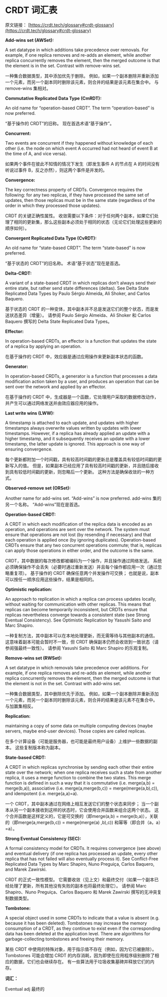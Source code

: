 # CRDT 词汇表
原文链接：  [https://crdt.tech/glossary#crdt-glossary](https://crdt.tech/glossary#crdt-glossary)  


**Add-wins set (AWSet):**

A set datatype in which additions take precedence over removals. For example, if one replica removes and re-adds an element, while another replica concurrently removes the element, then the merged outcome is that the element is in the set. Contrast with remove-wins set.

一种集合数据类型，其中添加优先于删除。 例如，如果一个副本删除并重新添加一个元素，而另一个副本同时删除该元素，则合并的结果是该元素在集合中。 与 remove-wins 集相对。

**Commutative Replicated Data Type (CmRDT):**

An old name for “operation-based CRDT”. The term “operation-based” is now preferred.

“基于操作的 CRDT”的旧称。 现在首选术语“基于操作”。

**Concurrent:**

Two events are concurrent if they happened without knowledge of each other (i.e. the node on which event A occurred had not heard of event B at the time of A, and vice versa).

如果两个事件在彼此不知情的情况下发生（即发生事件 A 的节点在 A 的时间没有听说过事件 B，反之亦然），则这两个事件是并发的。

**Convergence:**

The key correctness property of CRDTs. Convergence requires the following: for any two replicas, if they have processed the same set of updates, then those replicas must be in the same state (regardless of the order in which they processed those updates).

CRDT 的关键正确性属性。 收敛需要以下条件：对于任何两个副本，如果它们处理了相同的更新集，那么这些副本必须处于相同的状态（无论它们处理这些更新的顺序如何）。

**Convergent Replicated Data Type (CvRDT):**


An old name for “state-based CRDT”. The term “state-based” is now preferred.


“基于状态的 CRDT”的旧名称。 术语“基于状态”现在是首选。

**Delta-CRDT:**

A variant of a state-based CRDT in which replicas don’t always send their entire state, but rather send state differences (deltas). See Delta State Replicated Data Types by Paulo Sérgio Almeida, Ali Shoker, and Carlos Baquero.

基于状态的 CRDT 的一种变体，其中副本并不总是发送它们的整个状态，而是发送状态差异（增量）。 请参阅 Paulo Sérgio Almeida、Ali Shoker 和 Carlos Baquero 撰写的 Delta State Replicated Data Types。

**Effector:**

In operation-based CRDTs, an effector is a function that updates the state of a replica by applying an operation.

在基于操作的 CRDT 中，效应器是通过应用操作来更新副本状态的函数。

**Generator:**

In operation-based CRDTs, a generator is a function that processes a data modification action taken by a user, and produces an operation that can be sent over the network and applied by an effector.

在基于操作的 CRDT 中，生成器是一个函数，它处理用户采取的数据修改动作，并产生可以通过网络发送并由效应器应用的操作。

**Last write wins (LWW):**

A timestamp is attached to each update, and updates with higher timestamps always overwrite values written by updates with lower timestamps. However, if a replica has already applied an update with a higher timestamp, and it subsequently receives an update with a lower timestamp, the latter update is ignored. This approach is one way of ensuring convergence.

每个更新都附加一个时间戳，具有较高时间戳的更新总是覆盖具有较低时间戳的更新写入的值。 但是，如果副本已经应用了具有较高时间戳的更新，并且随后接收到具有较低时间戳的更新，则忽略后一个更新。 这种方法是确保收敛的一种方式。

**Observed-remove set (ORSet):**

Another name for add-wins set. “Add-wins” is now preferred.
add-wins 集的另一个名称。 “Add-wins”现在是首选。

**Operation-based CRDT:**

A CRDT in which each modification of the replica data is encoded as an operation, and operations are sent over the network. The system must ensure that operations are not lost (by resending if necessary) and that each operation is applied once (by ignoring duplicates). Operation-based CRDTs ensure that any two concurrent operations commute; that is, replicas can apply those operations in either order, and the outcome is the same.

CRDT，其中数据的每次修改都被编码为一个操作，并且操作通过网络发送。 系统必须确保操作不会丢失（必要时通过重新发送）并且每个操作都应用一次（通过忽略重复项）。 基于操作的 CRDT 确保任意两个并发操作可交换； 也就是说，副本可以按任一顺序应用这些操作，结果是相同的。

**Optimistic replication:**

An approach to replication in which a replica can process updates locally, without waiting for communication with other replicas. This means that replicas can become temporarily inconsistent, but CRDTs ensure that replicas nevertheless converge towards a consistent state (see Strong Eventual Consistency). See Optimistic Replication by Yasushi Saito and Marc Shapiro.

一种复制方法，其中副本可以在本地处理更新，而无需等待与其他副本的通信。 这意味着副本可能会暂时不一致，但 CRDT 确保副本仍然会收敛到一致状态（请参阅强最终一致性）。 请参阅 Yasushi Saito 和 Marc Shapiro 的乐观复制。

**Remove-wins set (RWSet):**

A set datatype in which removals take precedence over additions. For example, if one replica removes and re-adds an element, while another replica concurrently removes the element, then the merged outcome is that the element is not in the set. Contrast with add-wins set.

一种集合数据类型，其中删除优先于添加。 例如，如果一个副本删除并重新添加一个元素，而另一个副本同时删除该元素，则合并的结果是该元素不在集合中。 与加赢集相反。

**Replication:**

maintaining a copy of some data on multiple computing devices (maybe servers, maybe end-user devices). Those copies are called replicas.

在多个计算设备（可能是服务器，也可能是最终用户设备）上维护一些数据的副本。 这些复制版本称为副本。

**State-based CRDT:**

A CRDT in which replicas synchronise by sending each other their entire state over the network; when one replica receives such a state from another replica, it uses a merge function to combine the two states. This merge function is defined in such a way that it is commutative (i.e. merge(a,b) = merge(b,a)), associative (i.e. merge(a,merge(b,c)) = merge(merge(a,b),c)), and idempotent (i.e. merge(a,a)=a).

一个 CRDT，其中副本通过在网络上相互发送它们的整个状态来同步； 当一个副本从另一个副本接收到这样的状态时，它会使用合并函数来组合这两个状态。 这个合并函数是这样定义的，它是可交换的（即merge(a,b) = merge(b,a)），关联的（即merge(a,merge(b,c)) = merge(merge(a) ,b),c)) 和幂等（即合并（a，a）=a）。

**Strong Eventual Consistency (SEC):**

A formal consistency model for CRDTs. It requires convergence (see above) and eventual delivery (if one replica has processed an update, every other replica that has not failed will also eventually process it). See Conflict-Free Replicated Data Types by Marc Shapiro, Nuno Preguiça, Carlos Baquero, and Marek Zawirski.

CRDT 的正式一致性模型。 它需要收敛（见上文）和最终交付（如果一个副本已经处理了更新，所有其他没有失败的副本也将最终处理它）。 请参阅 Marc Shapiro、Nuno Preguiça、Carlos Baquero 和 Marek Zawirski 撰写的无冲突复制数据类型。

**Tombstone:**

A special object used in some CRDTs to indicate that a value is absent (e.g. because it has been deleted). Tombstones may increase the memory consumption of a CRDT, as they continue to exist even if the corresponding data has been deleted at the application level. There are algorithms for garbage-collecting tombstones and freeing their memory.

某些 CRDT 中使用的特殊对象，用于指示值不存在（例如，因为它已被删除）。 Tombstones 可能会增加 CRDT 的内存消耗，因为即使在应用程序级别删除了相应的数据，它们也会继续存在。 有一些算法用于垃圾收集墓碑并释放它们的内存。

**词汇：**

Eventual adj 最终的